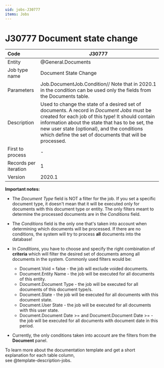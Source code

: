 ```yaml
---
uid: jobs-J30777
items: Jobs
---
```


# J30777 Document state change

| Code                  | J30777                                                       |
| :-------------------- | ------------------------------------------------------------ |
| Entity                | @General.Documents                                           |
| Job type name         | Document State Change                                        |
| Parameters            | Job.DocumentJob.Condition// Note that in 2020.1 in the condition can be used only the fields from the Documents table. |
| Description           | Used to change the state of a desired set of documents. A record in *Document Jobs* must be created for each job of this type! It should contain information about the state that has to be set, the new user state (optional), and the conditions which define the set of documents that will be processed. |
| First to process      | -                                                            |
| Records per iteration | 1                                                            |
| Version               | 2020.1                                                       |

**Important notes:**

-  The *Document Type* field is NOT a filter for the job. If you set a specific document type, it doesn't mean that it will be executed only for documents with this document type or entity. The only filters meant to determine the processed documents are in the *Conditions* field.
-  The *Conditions* field is the only one that's taken into account when determining which documents will be processed. If there are no conditions, the system will try to process **all** documents into the database!
-  In *Conditions*, you have to choose and specify the right combination of **criteria** which will filter the desired set of documents among all documents in the system.
Commonly used filters would be:
           
    - Document.Void = false - the job will exclude voided documents.
    - Document.Entity Name - the job will be executed for all documents of this entity.
    - Document.Document Type - the job will be executed for all documents of this document type/s.
    - Document.State - the job will be executed for all documents with this document state.
    - Document.User State - the job will be executed for all documents with this user state.
    - Document.Document Date >= and Document.Document Date >= - the job will be executed for all documents with document date in this period.
  
 - Currently, the only conditions taken into account are the filters from the **Document** panel.

To learn more about the documentation template and get a short explanation for each table column, <br> see @template-description-jobs.
